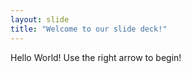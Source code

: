 ```yaml
---
layout: slide
title: "Welcome to our slide deck!"
---
```

Hello World!
Use the right arrow to begin!
